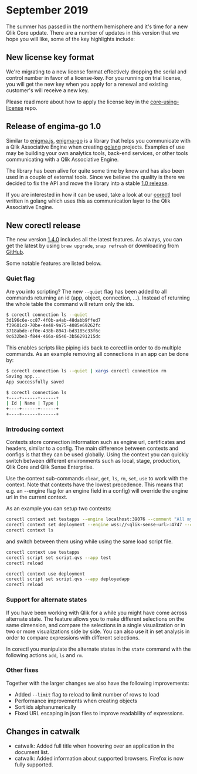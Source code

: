 # September 2019

The summer has passed in the northern hemisphere and it's time for a new Qlik Core update. There are a number of
updates in this version that we hope you will like, some of the key highlights include:

## New license key format

We're migrating to a new license format effectively dropping the serial and control number in favor of a license-key.
For you running on trial license, you will get the new key when you apply for a renewal and existing customer's will
receive a new key.

Please read more about how to apply the license key in the
[core-using-license](https://github.com/qlik-oss/core-using-licenses) repo.

## Release of engima-go 1.0

Similar to [enigma.js](https://github.com/qlik-oss/enigma.js), [enigma-go](https://github.com/qlik-oss/enigma-go) is a
library that helps you communicate with a Qlik Associative Engine when creating [golang](https://golang.org/) projects.
Examples of use may be building your own analytics tools, back-end services, or other tools communicating with a Qlik
Associative Engine.

The library has been alive for quite some time by know and has also been used in a couple of external tools.
Since we believe the quality is there we decided to fix the API and move the library into a stable
[1.0 release](https://github.com/qlik-oss/enigma-go/releases/tag/v1.0.0).

If you are interested in how it can be used, take a look at our [corectl](https://github.com/qlik-oss/corectl) tool
written in golang which uses this as communication layer to the Qlik Associative Engine.

## New corectl release

The new version [1.4.0](https://github.com/qlik-oss/corectl/releases/tag/v1.4.0) includes all the latest features.
As always, you can get the latest by using `brew upgrade`, `snap refresh` or downloading from
[GitHub](https://github.com/qlik-oss/corectl/releases).

Some notable features are listed below.

### Quiet flag

Are you into scripting? The new `--quiet` flag has been added to all commands returning an id
(app, object, connection, ...). Instead of returning the whole table the command will return only the ids.

```bash
$ corectl connection ls --quiet
3d196c6e-cc87-4f0b-a4ab-48dabb9ffed7
f39601c0-70be-4e48-9a75-4085e69262fc
3718abde-ef0e-438b-8941-bd3185c33f6c
9c632be3-f844-466a-8546-3b56291215dc
```

This enables scripts like piping ids back to corectl in order to do multiple commands. As an example removing all
connections in an app can be done by:

```bash
$ corectl connection ls --quiet | xargs corectl connection rm
Saving app...
App successfully saved

$ corectl connection ls
+----+------+------+
| Id | Name | Type |
+----+------+------+
+----+------+------+
```

### Introducing context

Contexts store connection information such as engine url, certificates and headers, similar to a config. The main
difference between contexts and configs is that they can be used globally. Using the context you can quickly switch
between different environments such as local, stage, production, Qlik Core and Qlik Sense Enterprise.

Use the context sub-commands `clear`, `get`, `ls`, `rm`, `set`, `use` to work with the context. Note that contexts have
the lowest precedence. This means that e.g. an --engine flag (or an engine field in a config) will override the engine
url in the current context.

As an example you can setup two contexts:

```bash
corectl context set testapps --engine localhost:39076 --comment "All my local test apps"
corectl context set deployment --engine wss://<qlik-sense-url>:4747 --certificates <certfolder> --headers "X-Qlik-User: UserDirectory=<userdir>; UserId=<userid>"
corectl context ls
```

and switch between them using while using the same load script file.

```bash
corectl context use testapps
corectl script set script.qvs --app test
corectl reload

corectl context use deployment
corectl script set script.qvs --app deployedapp
corectl reload
```

### Support for alternate states

If you have been working with Qlik for a while you might have come across alternate state. The feature allows you to
make different selections on the same dimension, and compare the selections in a single visualization or in two or more
visualizations side by side. You can also use it in set analysis in order to compare expressions with different
selections.

In corectl you manipulate the alternate states in the `state` command with the following actions `add`, `ls` and `rm`.

### Other fixes

Together with the larger changes we also have the following improvements:

* Added `--limit` flag to reload to limit number of rows to load
* Performance improvements when creating objects
* Sort ids alphanumerically
* Fixed URL escaping in json files to improve readability of expressions.

## Changes in catwalk

* catwalk: Added full title when hoovering over an application in the document list.
* catwalk: Added information about supported browsers. Firefox is now fully supported.
